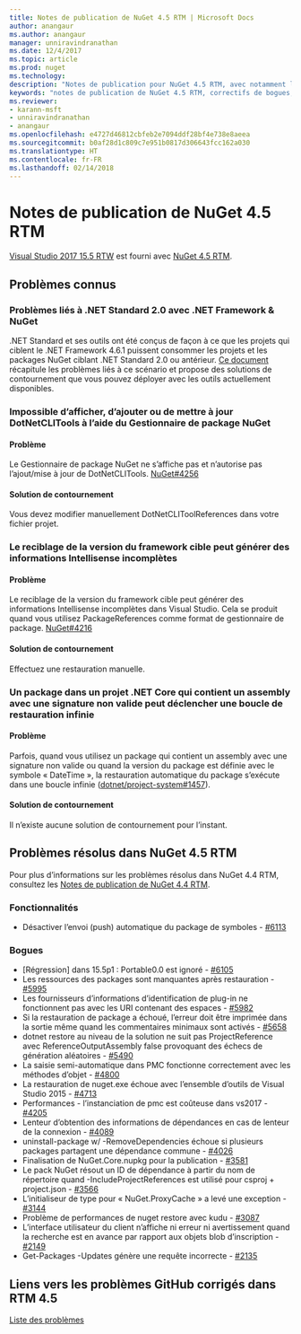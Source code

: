 ```yaml
---
title: Notes de publication de NuGet 4.5 RTM | Microsoft Docs
author: anangaur
ms.author: anangaur
manager: unniravindranathan
ms.date: 12/4/2017
ms.topic: article
ms.prod: nuget
ms.technology: 
description: "Notes de publication pour NuGet 4.5 RTM, avec notamment les problèmes connus, les correctifs de bogues, les fonctionnalités ajoutées et les DCR."
keywords: "notes de publication de NuGet 4.5 RTM, correctifs de bogues, problèmes connus, fonctionnalités ajoutées, DCR"
ms.reviewer:
- karann-msft
- unniravindranathan
- anangaur
ms.openlocfilehash: e4727d46812cbfeb2e7094ddf28bf4e738e8aeea
ms.sourcegitcommit: b0af28d1c809c7e951b0817d306643fcc162a030
ms.translationtype: HT
ms.contentlocale: fr-FR
ms.lasthandoff: 02/14/2018
---
```

# <a name="nuget-45-rtm-release-notes"></a>Notes de publication de NuGet 4.5 RTM

[Visual Studio 2017 15.5 RTW](https://www.visualstudio.com/news/releasenotes/vs2017-relnotes) est fourni avec [NuGet 4.5 RTM](https://dist.nuget.org/win-x86-commandline/v4.5.0/nuget.exe).

## <a name="known-issues"></a>Problèmes connus

### <a name="issues-with-net-standard-20-with-net-framework--nuget"></a>Problèmes liés à .NET Standard 2.0 avec .NET Framework & NuGet 

.NET Standard et ses outils ont été conçus de façon à ce que les projets qui ciblent le .NET Framework 4.6.1 puissent consommer les projets et les packages NuGet ciblant .NET Standard 2.0 ou antérieur. [Ce document](https://github.com/dotnet/standard/issues/481) récapitule les problèmes liés à ce scénario et propose des solutions de contournement que vous pouvez déployer avec les outils actuellement disponibles.

### <a name="you-are-unable-to-view-add-or-update-dotnetclitools-using-nuget-package-manager"></a>Impossible d’afficher, d’ajouter ou de mettre à jour DotNetCLITools à l’aide du Gestionnaire de package NuGet

#### <a name="issue"></a>Problème

Le Gestionnaire de package NuGet ne s’affiche pas et n’autorise pas l’ajout/mise à jour de DotNetCLITools. [NuGet#4256](https://github.com/NuGet/Home/issues/4256)

#### <a name="workaround"></a>Solution de contournement

Vous devez modifier manuellement DotNetCLIToolReferences dans votre fichier projet.

### <a name="retargeting-target-framework-version-may-lead-to-incomplete-intellisense"></a>Le reciblage de la version du framework cible peut générer des informations Intellisense incomplètes

#### <a name="issue"></a>Problème

Le reciblage de la version du framework cible peut générer des informations Intellisense incomplètes dans Visual Studio. Cela se produit quand vous utilisez PackageReferences comme format de gestionnaire de package. [NuGet#4216](https://github.com/NuGet/Home/issues/4216)

#### <a name="workaround"></a>Solution de contournement

Effectuez une restauration manuelle.

### <a name="a-package-in-a-net-core-project-that-contains-an-assembly-with-an-invalid-signature-can-trigger-an-infinite-restore-loop"></a>Un package dans un projet .NET Core qui contient un assembly avec une signature non valide peut déclencher une boucle de restauration infinie

#### <a name="issue"></a>Problème

Parfois, quand vous utilisez un package qui contient un assembly avec une signature non valide ou quand la version du package est définie avec le symbole « DateTime », la restauration automatique du package s’exécute dans une boucle infinie ([dotnet/project-system#1457](https://github.com/dotnet/project-system/issues/1457)).

#### <a name="workaround"></a>Solution de contournement

Il n’existe aucune solution de contournement pour l’instant.

## <a name="issues-fixed-in-nuget-45-rtm-timeframe"></a>Problèmes résolus dans NuGet 4.5 RTM

Pour plus d’informations sur les problèmes résolus dans NuGet 4.4 RTM, consultez les [Notes de publication de NuGet 4.4 RTM](../release-notes/nuget-4.4-RTM.md). 

### <a name="features"></a>Fonctionnalités

- Désactiver l’envoi (push) automatique du package de symboles - [#6113](https://github.com/NuGet/Home/issues/6113)

### <a name="bugs"></a>Bogues

- [Régression] dans 15.5p1 : Portable0.0 est ignoré - [#6105](https://github.com/NuGet/Home/issues/6105)
- Les ressources des packages sont manquantes après restauration - [#5995](https://github.com/NuGet/Home/issues/5995)
- Les fournisseurs d’informations d’identification de plug-in ne fonctionnent pas avec les URI contenant des espaces - [#5982](https://github.com/NuGet/Home/issues/5982)
- Si la restauration de package a échoué, l’erreur doit être imprimée dans la sortie même quand les commentaires minimaux sont activés - [#5658](https://github.com/NuGet/Home/issues/5658)
- dotnet restore au niveau de la solution ne suit pas ProjectReference avec ReferenceOutputAssembly false provoquant des échecs de génération aléatoires - [#5490](https://github.com/NuGet/Home/issues/5490)
- La saisie semi-automatique dans PMC fonctionne correctement avec les méthodes d’objet - [#4800](https://github.com/NuGet/Home/issues/4800)
- La restauration de nuget.exe échoue avec l’ensemble d’outils de Visual Studio 2015 - [#4713](https://github.com/NuGet/Home/issues/4713)
- Performances - l’instanciation de pmc est coûteuse dans vs2017 - [#4205](https://github.com/NuGet/Home/issues/4205)
- Lenteur d’obtention des informations de dépendances en cas de lenteur de la connexion - [#4089](https://github.com/NuGet/Home/issues/4089)
- uninstall-package w/ -RemoveDependencies échoue si plusieurs packages partagent une dépendance commune - [#4026](https://github.com/NuGet/Home/issues/4026)
- Finalisation de NuGet.Core.nupkg pour la publication - [#3581](https://github.com/NuGet/Home/issues/3581)
- Le pack NuGet résout un ID de dépendance à partir du nom de répertoire quand -IncludeProjectReferences est utilisé pour csproj + project.json - [#3566](https://github.com/NuGet/Home/issues/3566)
- L’initialiseur de type pour « NuGet.ProxyCache » a levé une exception - [#3144](https://github.com/NuGet/Home/issues/3144)
- Problème de performances de nuget restore avec kudu - [#3087](https://github.com/NuGet/Home/issues/3087)
- L’interface utilisateur du client n’affiche ni erreur ni avertissement quand la recherche est en avance par rapport aux objets blob d’inscription - [#2149](https://github.com/NuGet/Home/issues/2149)
- Get-Packages -Updates génère une requête incorrecte - [#2135](https://github.com/NuGet/Home/issues/2135)

## <a name="links-to-github-issues-fixed-in-45-rtm"></a>Liens vers les problèmes GitHub corrigés dans RTM 4.5

[Liste des problèmes](https://github.com/NuGet/Home/issues?q=is%3Aissue+milestone%3A4.5+is%3Aclosed)
